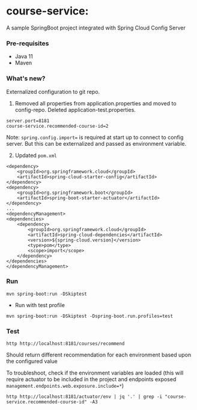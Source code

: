 # course-service: 

A sample SpringBoot project integrated with Spring Cloud Config Server

### Pre-requisites

* Java 11
* Maven

### What's new?

Externalized configuration to git repo.

1. Removed all properties from application.properties and moved to config-repo. Deleted application-test.properties. 

```
server.port=8181
course-service.recommended-course-id=2
```

Note: `spring.config.import=` is required at start up to connect to config server. But this can be externalized and passed as environment variable.

2. Updated `pom.xml`

```
<dependency>
    <groupId>org.springframework.cloud</groupId>
    <artifactId>spring-cloud-starter-config</artifactId>
</dependency>
<dependency>
    <groupId>org.springframework.boot</groupId>
    <artifactId>spring-boot-starter-actuator</artifactId>
</dependency>
...
<dependencyManagement>
<dependencies>
    <dependency>
        <groupId>org.springframework.cloud</groupId>
        <artifactId>spring-cloud-dependencies</artifactId>
        <version>${spring-cloud.version}</version>
        <type>pom</type>
        <scope>import</scope>
    </dependency>
</dependencies>
</dependencyManagement>
```

### Run

`mvn spring-boot:run -DSkiptest`

- Run with test profile

`mvn spring-boot:run -DSkiptest -Dspring-boot.run.profiles=test`

### Test

`http http://localhost:8181/courses/recommend`

Should return different recommendation for each environment based upon the configured value

To troubleshoot, check if the environment variables are loaded (this will require actuator to be included in the project and endpoints exposed `management.endpoints.web.exposure.include=*`)

`http http://localhost:8181/actuator/env | jq '.' | grep -i "course-service.recommended-course-id" -A3`
